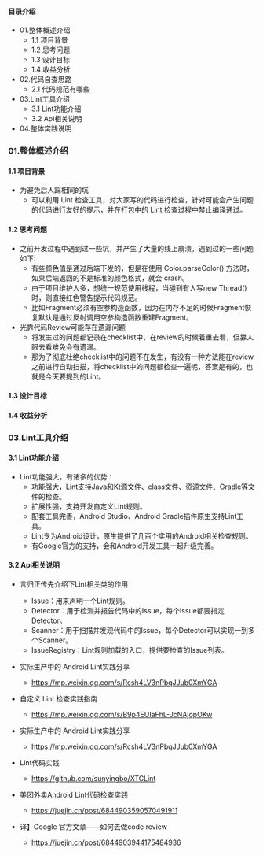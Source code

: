 #### 目录介绍
- 01.整体概述介绍
    - 1.1 项目背景
    - 1.2 思考问题
    - 1.3 设计目标
    - 1.4 收益分析
- 02.代码自查思路
    - 2.1 代码规范有哪些
- 03.Lint工具介绍
    - 3.1 Lint功能介绍
    - 3.2 Api相关说明
- 04.整体实践说明




### 01.整体概述介绍
#### 1.1 项目背景
- 为避免后人踩相同的坑
    - 可以利用 Lint 检查工具，对大家写的代码进行检查，针对可能会产生问题的代码进行友好的提示，并在打包中的 Lint 检查过程中禁止编译通过。


#### 1.2 思考问题
- 之前开发过程中遇到过一些坑，并产生了大量的线上崩溃，遇到过的一些问题如下:
    - 有些颜色值是通过后端下发的，但是在使用 Color.parseColor() 方法时，如果后端返回的不是标准的颜色格式，就会 crash。
    - 由于项目维护人多，想统一规范使用线程，当碰到有人写new Thread()时，则直接红色警告提示代码规范。
    - 比如Fragment必须有空参构造函数，因为在内存不足的时候Fragment恢复默认是通过反射调用空参构造函数重建Fragment。
- 光靠代码Review可能存在遗漏问题
    - 将发生过的问题都记录在checklist中，在review的时候着重去看，但靠人眼去看难免会有遗漏。
    - 那为了彻底杜绝checklist中的问题不在发生，有没有一种方法能在review之前进行自动扫描，将checklist中的问题都检查一遍呢，答案是有的，也就是今天要提到的Lint。



#### 1.3 设计目标



#### 1.4 收益分析



### 03.Lint工具介绍
#### 3.1 Lint功能介绍
- Lint功能强大，有诸多的优势：
    - 功能强大，Lint支持Java和Kt源文件、class文件、资源文件、Gradle等文件的检查。
    - 扩展性强，支持开发自定义Lint规则。
    - 配套工具完善，Android Studio、Android Gradle插件原生支持Lint工具。
    - Lint专为Android设计，原生提供了几百个实用的Android相关检查规则。
    - 有Google官方的支持，会和Android开发工具一起升级完善。


#### 3.2 Api相关说明
- 言归正传先介绍下Lint相关类的作用
    - Issue：用来声明一个Lint规则。
    - Detector：用于检测并报告代码中的Issue，每个Issue都要指定Detector。
    - Scanner：用于扫描并发现代码中的Issue，每个Detector可以实现一到多个Scanner。
    - IssueRegistry：Lint规则加载的入口，提供要检查的Issue列表。








- 实际生产中的 Android Lint实践分享
    - https://mp.weixin.qq.com/s/Rcsh4LV3nPbqJJub0XmYGA
- 自定义 Lint 检查实践指南
    - https://mp.weixin.qq.com/s/B9p4EUIaFhL-JcNAjopOKw
- 实际生产中的 Android Lint实践分享
    - https://mp.weixin.qq.com/s/Rcsh4LV3nPbqJJub0XmYGA
- Lint代码实践
    - https://github.com/sunyingbo/XTCLint
- 美团外卖Android Lint代码检查实践
    - https://juejin.cn/post/6844903590570491911
- 译】Google 官方文章——如何去做code review
    - https://juejin.cn/post/6844903944175484936





